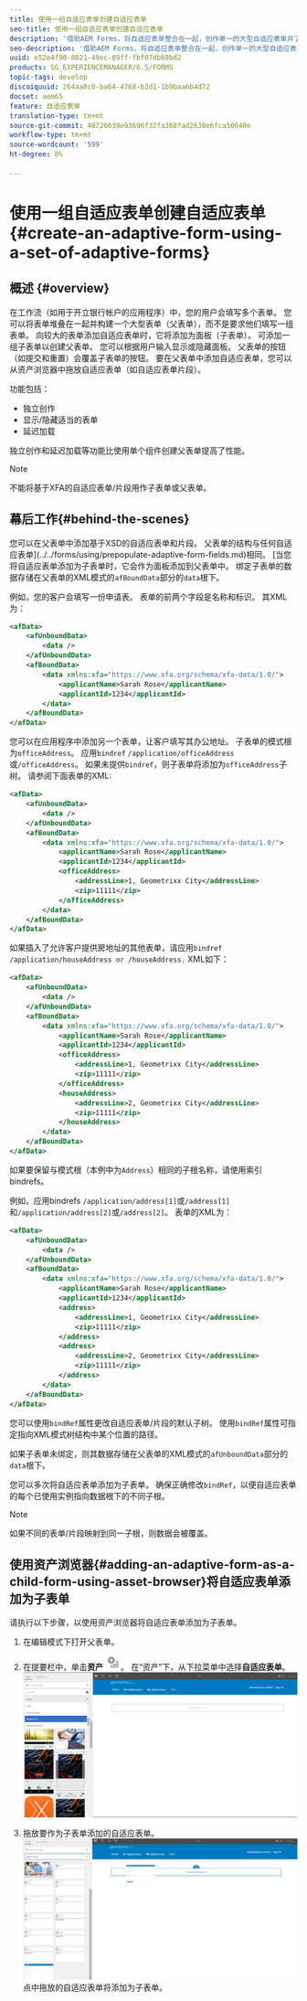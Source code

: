 ```yaml
---
title: 使用一组自适应表单创建自适应表单
seo-title: 使用一组自适应表单创建自适应表单
description: '借助AEM Forms，将自适应表单整合在一起，创作单一的大型自适应表单并了解其功能。 '
seo-description: '借助AEM Forms，将自适应表单整合在一起，创作单一的大型自适应表单并了解其功能。 '
uuid: e52e4f90-8821-49ec-89ff-fbf07db69bd2
products: SG_EXPERIENCEMANAGER/6.5/FORMS
topic-tags: develop
discoiquuid: 264aa8c0-ba64-4768-b3d1-1b9baa6b4d72
docset: aem65
feature: 自适应表单
translation-type: tm+mt
source-git-commit: 48726639e93696f32fa368fad2630e6fca50640e
workflow-type: tm+mt
source-wordcount: '599'
ht-degree: 0%

---
```



# 使用一组自适应表单创建自适应表单{#create-an-adaptive-form-using-a-set-of-adaptive-forms}

## 概述 {#overview}

在工作流（如用于开立银行帐户的应用程序）中，您的用户会填写多个表单。 您可以将表单堆叠在一起并构建一个大型表单（父表单），而不是要求他们填写一组表单。 向较大的表单添加自适应表单时，它将添加为面板（子表单）。 可添加一组子表单以创建父表单。 您可以根据用户输入显示或隐藏面板。 父表单的按钮（如提交和重置）会覆盖子表单的按钮。 要在父表单中添加自适应表单，您可以从资产浏览器中拖放自适应表单（如自适应表单片段）。

功能包括：

* 独立创作
* 显示/隐藏适当的表单
* 延迟加载

独立创作和延迟加载等功能比使用单个组件创建父表单提高了性能。

>[!NOTE]
>
>不能将基于XFA的自适应表单/片段用作子表单或父表单。

## 幕后工作{#behind-the-scenes}

您可以在父表单中添加基于XSD的自适应表单和片段。 父表单的结构与任何自适应表单](../../forms/using/prepopulate-adaptive-form-fields.md)相同。 [当您将自适应表单添加为子表单时，它会作为面板添加到父表单中。 绑定子表单的数据存储在父表单的XML模式的`afBoundData`部分的`data`根下。

例如，您的客户会填写一份申请表。 表单的前两个字段是名称和标识。 其XML为：

```xml
<afData>
    <afUnboundData>
        <data />
    </afUnboundData>
    <afBoundData>
        <data xmlns:xfa="https://www.xfa.org/schema/xfa-data/1.0/">
            <applicantName>Sarah Rose</applicantName>
            <applicantId>1234</applicantId>
        </data>
    </afBoundData>
</afData>
```

您可以在应用程序中添加另一个表单，让客户填写其办公地址。 子表单的模式根为`officeAddress`。 应用`bindref` `/application/officeAddress`或`/officeAddress`。 如果未提供`bindref`，则子表单将添加为`officeAddress`子树。 请参阅下面表单的XML:

```xml
<afData>
    <afUnboundData>
        <data />
    </afUnboundData>
    <afBoundData>
        <data xmlns:xfa="https://www.xfa.org/schema/xfa-data/1.0/">
            <applicantName>Sarah Rose</applicantName>
            <applicantId>1234</applicantId>
            <officeAddress>
                <addressLine>1, Geometrixx City</addressLine>
                <zip>11111</zip>
            </officeAddress>
        </data>
    </afBoundData>
</afData>
```

如果插入了允许客户提供房地址的其他表单，请应用`bindref` `/application/houseAddress or /houseAddress.` XML如下：

```xml
<afData>
    <afUnboundData>
        <data />
    </afUnboundData>
    <afBoundData>
        <data xmlns:xfa="https://www.xfa.org/schema/xfa-data/1.0/">
            <applicantName>Sarah Rose</applicantName>
            <applicantId>1234</applicantId>
            <officeAddress>
                <addressLine>1, Geometrixx City</addressLine>
                <zip>11111</zip>
            </officeAddress>
            <houseAddress>
                <addressLine>2, Geometrixx City</addressLine>
                <zip>11111</zip>
            </houseAddress>
        </data>
    </afBoundData>
</afData>
```

如果要保留与模式根（本例中为`Address`）相同的子根名称，请使用索引bindrefs。

例如，应用bindrefs `/application/address[1]`或`/address[1]`和`/application/address[2]`或`/address[2]`。 表单的XML为：

```xml
<afData>
    <afUnboundData>
        <data />
    </afUnboundData>
    <afBoundData>
        <data xmlns:xfa="https://www.xfa.org/schema/xfa-data/1.0/">
            <applicantName>Sarah Rose</applicantName>
            <applicantId>1234</applicantId>
            <address>
                <addressLine>1, Geometrixx City</addressLine>
                <zip>11111</zip>
            </address>
            <address>
                <addressLine>2, Geometrixx City</addressLine>
                <zip>11111</zip>
            </address>
        </data>
    </afBoundData>
</afData>
```

您可以使用`bindRef`属性更改自适应表单/片段的默认子树。 使用`bindRef`属性可指定指向XML模式树结构中某个位置的路径。

如果子表单未绑定，则其数据存储在父表单的XML模式的`afUnboundData`部分的`data`根下。

您可以多次将自适应表单添加为子表单。 确保正确修改`bindRef`，以便自适应表单的每个已使用实例指向数据根下的不同子根。

>[!NOTE]
>
>如果不同的表单/片段映射到同一子根，则数据会被覆盖。

## 使用资产浏览器{#adding-an-adaptive-form-as-a-child-form-using-asset-browser}将自适应表单添加为子表单

请执行以下步骤，以使用资产浏览器将自适应表单添加为子表单。

1. 在编辑模式下打开父表单。
1. 在提要栏中，单击&#x200B;**资产** ![assets-browser](assets/assets-browser.png)。 在“资产”下，从下拉菜单中选择&#x200B;**自适应表单**。
   [ ![在资产下选择自适应表单](assets/asset.png)](assets/asset-1.png)

1. 拖放要作为子表单添加的自适应表单。
   [ ![将自适应表单拖放到您的站](assets/drag-drop.png)](assets/drag-drop-1.png)点中拖放的自适应表单将添加为子表单。

